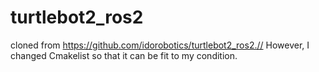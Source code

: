 # turtlebot2_ros2

cloned from https://github.com/idorobotics/turtlebot2_ros2.//
However, I changed Cmakelist so that it can be fit to my condition.
